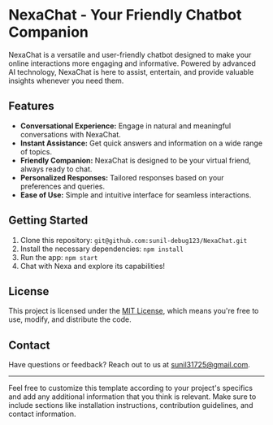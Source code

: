 
# NexaChat - Your Friendly Chatbot Companion

NexaChat is a versatile and user-friendly chatbot designed to make your online interactions more engaging and informative. Powered by advanced AI technology, NexaChat is here to assist, entertain, and provide valuable insights whenever you need them.

## Features

- **Conversational Experience:** Engage in natural and meaningful conversations with NexaChat.
- **Instant Assistance:** Get quick answers and information on a wide range of topics.
- **Friendly Companion:** NexaChat is designed to be your virtual friend, always ready to chat.
- **Personalized Responses:** Tailored responses based on your preferences and queries.
- **Ease of Use:** Simple and intuitive interface for seamless interactions.

## Getting Started

1. Clone this repository: `git@github.com:sunil-debug123/NexaChat.git`
2. Install the necessary dependencies: `npm install`
3. Run the app: `npm start`
4. Chat with Nexa and explore its capabilities!

## License

This project is licensed under the [MIT License](LICENSE), which means you're free to use, modify, and distribute the code.

## Contact

Have questions or feedback? Reach out to us at sunil31725@gmail.com.

---

Feel free to customize this template according to your project's specifics and add any additional information that you think is relevant. Make sure to include sections like installation instructions, contribution guidelines, and contact information.
